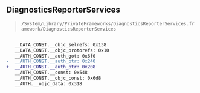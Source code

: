 ## DiagnosticsReporterServices

> `/System/Library/PrivateFrameworks/DiagnosticsReporterServices.framework/DiagnosticsReporterServices`

```diff

   __DATA_CONST.__objc_selrefs: 0x138
   __DATA_CONST.__objc_protorefs: 0x10
   __AUTH_CONST.__auth_got: 0x6f0
-  __AUTH_CONST.__auth_ptr: 0x240
+  __AUTH_CONST.__auth_ptr: 0x208
   __AUTH_CONST.__const: 0x548
   __AUTH_CONST.__objc_const: 0x6d8
   __AUTH.__objc_data: 0x318

```
